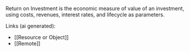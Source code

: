 Return on Investment is the economic measure of value of an investment, using costs, revenues, interest rates, and lifecycle as parameters.

Links (ai generated):
 - [[Resource or Object]]
 - [[Remote]]
